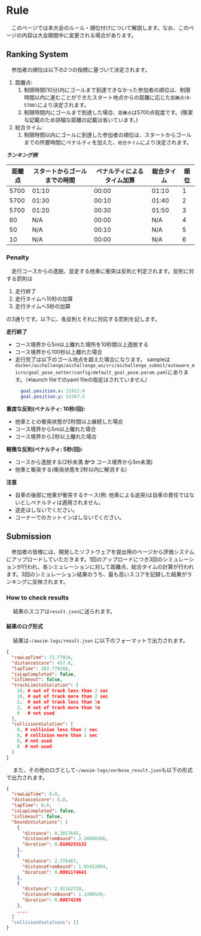 # Rule

&emsp;このページでは本大会のルール・順位付けについて解説します。なお、このページの内容は大会期間中に変更される場合があります。

## Ranking System

&emsp;参加者の順位は以下の2つの指標に基づいて決定されます。

1. 距離点:
   1. 制限時間(10分)内にゴールまで到達できなかった参加者の順位は、制限時間以内に進むことができたスタート地点からの距離に応じた`距離点(0-5700)`により決定されます。
   2. 制限時間内にゴールまで到達した場合、`距離点`は5700点程度です。(簡潔な記載のため詳細な距離の記載は省いています。)
2. 総合タイム:
   1. 制限時間以内にゴールに到達した参加者の順位は、スタートからゴールまでの所要時間にペナルティを加えた、`総合タイム`により決定されます。  

***ランキング例***

| 距離点 | スタートからゴールまでの時間 | ペナルティによるタイム加算 | 総合タイム | 順位 | 
| ------ | ---------------------------- | -------------------------- | ---------- | ---- |
| 5700   | 01:10                        | 00:00                      | 01:10      | 1    |
| 5700   | 01:30                        | 00:10                      | 01:40      | 2    |
| 5700   | 01:20                        | 00:30                      | 01:50      | 3    |
| 60     | N/A                          | 00:00                      | N/A        | 4    |
| 50     | N/A                          | 00:10                      | N/A        | 5    |
| 10     | N/A                          | 00:00                      | N/A        | 6    |

### Penalty

&emsp;走行コースからの逸脱、並走する他車に衝突は反則と判定されます。反則に対する罰則は

1. 走行終了
2. 走行タイムへ10秒の加算
3. 走行タイムへ5秒の加算

の3通りです。以下に、各反則とそれに対応する罰則を記します。

**走行終了**

- コース境界から5m以上離れた場所を10秒間以上逸脱する
- コース境界から100秒以上離れた場合
- 走行完了は以下のゴール地点を超えた場合になります。
  sampleは`docker/aichallenge/aichallenge_ws/src/aichallenge_submit/autoware_micro/goal_pose_setter/config/default_goal_pose.param.yaml`にあります。（※launch fileでのyaml fileの指定はされていません）
  ```yaml
    goal.position.x: 21912.0
    goal.position.y: 52267.5
  ```

**重度な反則(ペナルティ: 10秒/回):**

- 他車ととの衝突状態が2秒間以上継続した場合
- コース境界から5m以上離れた場合
- コース境界から2秒以上離れた場合

**軽微な反則(ペナルティ: 5秒/回):**

- コースから逸脱する(2秒未満 **かつ** コース境界から5m未満)
- 他車と衝突する(衝突状態を2秒以内に解消する)

**注意**

- 自車の後部に他車が衝突するケース(例: 他車による追突)は自車の責任ではないとしペナルティは適用されません。
- 逆走はしないでください。
- コーナーでのカットインはしないでください。

## Submission

&emsp;参加者の皆様には、開発したソフトウェアを提出用のページから評価システムにアップロードしていただきます。1回のアップロードにつき3回のシミュレーションが行われ、各シミュレーションに対して距離点、総合タイムの計算が行われます。3回のシミュレーション結果のうち、最も高いスコアを記録した結果がランキングに反映されます。

### How to check results

&emsp; 結果のスコアは`result.json`に送られます。
#### 結果のログ形式
&emsp; 結果は`~/awsim-logs/result.json` に以下のフォーマットで出力されます。

```json
{
  "rawLapTime": 72.77926,
  "distanceScore": 457.0,
  "lapTime": 302.779266,
  "isLapCompleted": false,
  "isTimeout": false,
  "trackLimitsViolation": [
    19, # out of track less than 2 sec
    19, # out of track more than 2 sec
    2,  # out of track less than 5m
    2,  # out of track more than 5m
    0   # not used
  ],
  "collisionViolation": [
    0, # collision less than 2 sec
    0, # collision more than 2 sec
    0, # not used
    0  # not used
  ]
}
```

&emsp; また、その他のログとして`~/awsim-logs/verbose_result.json`も以下の形式で出力されます。

```json
{
  "rawLapTime": 0.0,
  "distanceScore": 0.0,
  "lapTime": 0.0,
  "isLapCompleted": false,
  "isTimeout": false,
  "boundsViolations": [
    {
      "distance": 0.3017645,
      "distanceFromBound": 2.26600266,
      "duration": 0.0160293132
    },
    {
      "distance": 2.776487,
      "distanceFromBound": 1.01412094,
      "duration": 0.0801174641
    },
    {
      "distance": 2.91162729,
      "distanceFromBound": 1.1498549,
      "duration": 0.08674298
    },
    ....
  ]
  "collisionViolations": []
}
```